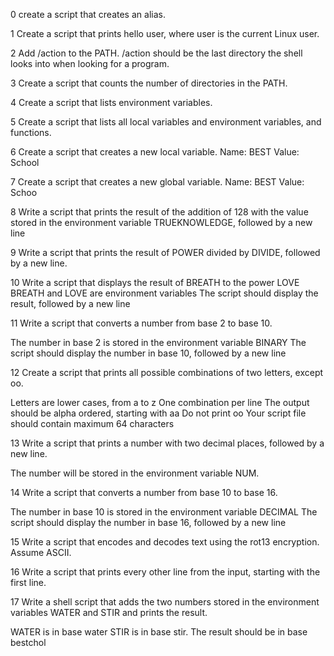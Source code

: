 0 create a script that creates an alias.

1 Create a script that prints hello user, where user is the current Linux user.

2 Add /action to the PATH. /action should be the last directory the shell looks into when looking for a program.

3 Create a script that counts the number of directories in the PATH.

4 Create a script that lists environment variables.

5 Create a script that lists all local variables and environment variables, and functions.

6 Create a script that creates a new local variable.
Name: BEST
Value: School

7 Create a script that creates a new global variable.
Name: BEST
Value: Schoo

8 Write a script that prints the result of the addition of 128 with the value stored in the environment variable TRUEKNOWLEDGE, followed by a new line

9 Write a script that prints the result of POWER divided by DIVIDE, followed by a new line.

10 Write a script that displays the result of BREATH to the power LOVE
BREATH and LOVE are environment variables
The script should display the result, followed by a new line 

11 Write a script that converts a number from base 2 to base 10.

The number in base 2 is stored in the environment variable BINARY
The script should display the number in base 10, followed by a new line

12 Create a script that prints all possible combinations of two letters, except oo.

Letters are lower cases, from a to z
One combination per line
The output should be alpha ordered, starting with aa
Do not print oo
Your script file should contain maximum 64 characters

13 Write a script that prints a number with two decimal places, followed by a new line.

The number will be stored in the environment variable NUM.

14 Write a script that converts a number from base 10 to base 16.

The number in base 10 is stored in the environment variable DECIMAL
The script should display the number in base 16, followed by a new line

15 Write a script that encodes and decodes text using the rot13 encryption. Assume ASCII.

16 Write a script that prints every other line from the input, starting with the first line.

17 Write a shell script that adds the two numbers stored in the environment variables WATER and STIR and prints the result.

WATER is in base water
STIR is in base stir.
The result should be in base bestchol
